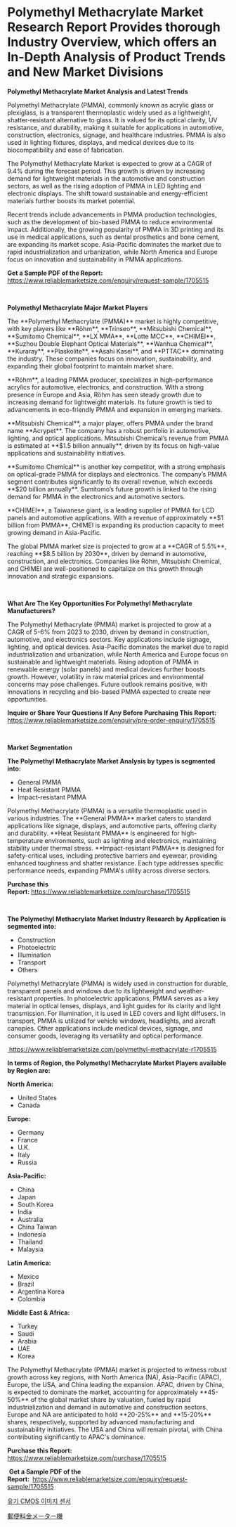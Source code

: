 <p><h1>Polymethyl Methacrylate Market Research Report Provides thorough Industry Overview, which offers an In-Depth Analysis of Product Trends and New Market Divisions</h1></p><p><strong>Polymethyl Methacrylate Market Analysis and Latest Trends</strong></p>
<p><p>Polymethyl Methacrylate (PMMA), commonly known as acrylic glass or plexiglass, is a transparent thermoplastic widely used as a lightweight, shatter-resistant alternative to glass. It is valued for its optical clarity, UV resistance, and durability, making it suitable for applications in automotive, construction, electronics, signage, and healthcare industries. PMMA is also used in lighting fixtures, displays, and medical devices due to its biocompatibility and ease of fabrication.</p><p>The Polymethyl Methacrylate Market is expected to grow at a CAGR of 9.4% during the forecast period. This growth is driven by increasing demand for lightweight materials in the automotive and construction sectors, as well as the rising adoption of PMMA in LED lighting and electronic displays. The shift toward sustainable and energy-efficient materials further boosts its market potential.</p><p>Recent trends include advancements in PMMA production technologies, such as the development of bio-based PMMA to reduce environmental impact. Additionally, the growing popularity of PMMA in 3D printing and its use in medical applications, such as dental prosthetics and bone cement, are expanding its market scope. Asia-Pacific dominates the market due to rapid industrialization and urbanization, while North America and Europe focus on innovation and sustainability in PMMA applications.</p></p>
<p><strong>Get a Sample PDF of the Report:&nbsp;</strong> <a href="https://www.reliablemarketsize.com/enquiry/request-sample/1705515?utm_campaign=1886&utm_medium=2&utm_source=Github&utm_content=ia&utm_term=26012025&utm_id=polymethyl-methacrylate">https://www.reliablemarketsize.com/enquiry/request-sample/1705515</a></p>
<p>&nbsp;</p>
<p><strong>Polymethyl Methacrylate Major Market Players</strong></p>
<p><p>The **Polymethyl Methacrylate (PMMA)** market is highly competitive, with key players like **Röhm**, **Trinseo**, **Mitsubishi Chemical**, **Sumitomo Chemical**, **LX MMA**, **Lotte MCC**, **CHIMEI**, **Suzhou Double Elephant Optical Materials**, **Wanhua Chemical**, **Kuraray**, **Plaskolite**, **Asahi Kasei**, and **PTTAC** dominating the industry. These companies focus on innovation, sustainability, and expanding their global footprint to maintain market share.</p><p>**Röhm**, a leading PMMA producer, specializes in high-performance acrylics for automotive, electronics, and construction. With a strong presence in Europe and Asia, Röhm has seen steady growth due to increasing demand for lightweight materials. Its future growth is tied to advancements in eco-friendly PMMA and expansion in emerging markets.</p><p>**Mitsubishi Chemical**, a major player, offers PMMA under the brand name **Acrypet**. The company has a robust portfolio in automotive, lighting, and optical applications. Mitsubishi Chemical’s revenue from PMMA is estimated at **$1.5 billion annually**, driven by its focus on high-value applications and sustainability initiatives.</p><p>**Sumitomo Chemical** is another key competitor, with a strong emphasis on optical-grade PMMA for displays and electronics. The company’s PMMA segment contributes significantly to its overall revenue, which exceeds **$20 billion annually**. Sumitomo’s future growth is linked to the rising demand for PMMA in the electronics and automotive sectors.</p><p>**CHIMEI**, a Taiwanese giant, is a leading supplier of PMMA for LCD panels and automotive applications. With a revenue of approximately **$1 billion from PMMA**, CHIMEI is expanding its production capacity to meet growing demand in Asia-Pacific.</p><p>The global PMMA market size is projected to grow at a **CAGR of 5.5%**, reaching **$8.5 billion by 2030**, driven by demand in automotive, construction, and electronics. Companies like Röhm, Mitsubishi Chemical, and CHIMEI are well-positioned to capitalize on this growth through innovation and strategic expansions.</p></p>
<p>&nbsp;</p>
<p><strong>What Are The Key Opportunities For Polymethyl Methacrylate Manufacturers?</strong></p>
<p><p>The Polymethyl Methacrylate (PMMA) market is projected to grow at a CAGR of 5-6% from 2023 to 2030, driven by demand in construction, automotive, and electronics sectors. Key applications include signage, lighting, and optical devices. Asia-Pacific dominates the market due to rapid industrialization and urbanization, while North America and Europe focus on sustainable and lightweight materials. Rising adoption of PMMA in renewable energy (solar panels) and medical devices further boosts growth. However, volatility in raw material prices and environmental concerns may pose challenges. Future outlook remains positive, with innovations in recycling and bio-based PMMA expected to create new opportunities.</p></p>
<p><strong>Inquire or Share Your Questions If Any Before Purchasing This Report:</strong> <a href="https://www.reliablemarketsize.com/enquiry/pre-order-enquiry/1705515?utm_campaign=1886&utm_medium=2&utm_source=Github&utm_content=ia&utm_term=26012025&utm_id=polymethyl-methacrylate">https://www.reliablemarketsize.com/enquiry/pre-order-enquiry/1705515</a></p>
<p>&nbsp;</p>
<p><strong>Market Segmentation</strong></p>
<p><strong>The Polymethyl Methacrylate Market Analysis by types is segmented into:</strong></p>
<p><ul><li>General PMMA</li><li>Heat Resistant PMMA</li><li>Impact-resistant PMMA</li></ul></p>
<p><p>Polymethyl Methacrylate (PMMA) is a versatile thermoplastic used in various industries. The **General PMMA** market caters to standard applications like signage, displays, and automotive parts, offering clarity and durability. **Heat Resistant PMMA** is engineered for high-temperature environments, such as lighting and electronics, maintaining stability under thermal stress. **Impact-resistant PMMA** is designed for safety-critical uses, including protective barriers and eyewear, providing enhanced toughness and shatter resistance. Each type addresses specific performance needs, expanding PMMA's utility across diverse sectors.</p></p>
<p><strong>Purchase this Report:&nbsp;</strong><a href="https://www.reliablemarketsize.com/purchase/1705515?utm_campaign=1886&utm_medium=2&utm_source=Github&utm_content=ia&utm_term=26012025&utm_id=polymethyl-methacrylate">https://www.reliablemarketsize.com/purchase/1705515</a></p>
<p>&nbsp;</p>
<p><strong>The Polymethyl Methacrylate Market Industry Research by Application is segmented into:</strong></p>
<p><ul><li>Construction</li><li>Photoelectric</li><li>Illumination</li><li>Transport</li><li>Others</li></ul></p>
<p><p>Polymethyl Methacrylate (PMMA) is widely used in construction for durable, transparent panels and windows due to its lightweight and weather-resistant properties. In photoelectric applications, PMMA serves as a key material in optical lenses, displays, and light guides for its clarity and light transmission. For illumination, it is used in LED covers and light diffusers. In transport, PMMA is utilized for vehicle windows, headlights, and aircraft canopies. Other applications include medical devices, signage, and consumer goods, leveraging its versatility and optical performance.</p></p>
<p><a href="https://www.reliablemarketsize.com/polymethyl-methacrylate-r1705515?utm_campaign=1886&utm_medium=2&utm_source=Github&utm_content=ia&utm_term=26012025&utm_id=polymethyl-methacrylate">&nbsp;https://www.reliablemarketsize.com/polymethyl-methacrylate-r1705515</a></p>
<p><strong>In terms of Region, the Polymethyl Methacrylate Market Players available by Region are:</strong></p>
<p>
    <p> <strong> North America: </strong>
        <ul>
            <li>United States</li>
            <li>Canada</li>
        </ul>
        </p> 
    <p> <strong> Europe: </strong>
        <ul>
            <li>Germany</li>
            <li>France</li>
            <li>U.K.</li>
            <li>Italy</li>
            <li>Russia</li>
        </ul>
        </p> 
    <p> <strong> Asia-Pacific: </strong>
        <ul>
            <li>China</li>
            <li>Japan</li>
            <li>South Korea</li>
            <li>India</li>
            <li>Australia</li>
            <li>China Taiwan</li>
            <li>Indonesia</li>
            <li>Thailand</li>
            <li>Malaysia</li>
        </ul>
        </p> 
    <p> <strong> Latin America: </strong>
        <ul>
            <li>Mexico</li>
            <li>Brazil</li>
            <li>Argentina Korea</li>
            <li>Colombia</li>
        </ul>
        </p> 
    <p> <strong> Middle East & Africa: </strong>
        <ul>
            <li>Turkey</li>
            <li>Saudi</li>
            <li>Arabia</li>
            <li>UAE</li>
            <li>Korea</li>
        </ul>
    </p>
    </p>
<p><p>The Polymethyl Methacrylate (PMMA) market is projected to witness robust growth across key regions, with North America (NA), Asia-Pacific (APAC), Europe, the USA, and China leading the expansion. APAC, driven by China, is expected to dominate the market, accounting for approximately **45-50%** of the global market share by valuation, fueled by rapid industrialization and demand in automotive and construction sectors. Europe and NA are anticipated to hold **20-25%** and **15-20%** shares, respectively, supported by advanced manufacturing and sustainability initiatives. The USA and China will remain pivotal, with China contributing significantly to APAC's dominance.</p></p>
<p><strong>Purchase this Report: </strong><a href="https://www.reliablemarketsize.com/purchase/1705515?utm_campaign=1886&utm_medium=2&utm_source=Github&utm_content=ia&utm_term=26012025&utm_id=polymethyl-methacrylate">https://www.reliablemarketsize.com/purchase/1705515</a></p>
<p>&nbsp;<strong>Get a Sample PDF of the Report:&nbsp;&nbsp;</strong><a href="https://www.reliablemarketsize.com/enquiry/request-sample/1705515?utm_campaign=1886&utm_medium=2&utm_source=Github&utm_content=ia&utm_term=26012025&utm_id=polymethyl-methacrylate">https://www.reliablemarketsize.com/enquiry/request-sample/1705515</a></p>
<p><strong></strong></p>
<p><p><a href="https://github.com/laholand/Market-Research-Report-List-7/blob/main/575977734107.md?utm_campaign=1886&utm_medium=2&utm_source=Github&utm_content=ia&utm_term=26012025&utm_id=polymethyl-methacrylate">유기 CMOS 이미지 센서</a></p><p><a href="https://github.com/mohamedbakry57/Market-Research-Report-List-6/blob/main/609683533620.md?utm_campaign=1886&utm_medium=2&utm_source=Github&utm_content=ia&utm_term=26012025&utm_id=polymethyl-methacrylate">郵便料金メーター機</a></p></p>